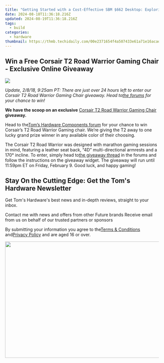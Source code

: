 ```yaml
---
title: "Getting Started with a Cost-Effective SBM $662 Desktop: Exploring Core Modules & Specifications for Q1 2016 Model"
date: 2024-08-18T11:36:18.216Z
updated: 2024-08-19T11:36:18.216Z
tags:
  - build
categories:
  - hardware
thumbnail: https://thmb.techidaily.com/00e2371654f4a507433e61a71e16acad038e975f76e67d8ab6a2071887eda993.jpg
---
```


## Win a Free Corsair T2 Road Warrior Gaming Chair - Exclusive Online Giveaway

![](https://cdn.mos.cms.futurecdn.net/CjJF3UfSZgV3ENLnNpqarj-320-80.png)

 _Update, 2/8/18, 9:25am PT: There are just over 24 hours left to enter our Corsair T2 Road Warrior Gaming Chair giveaway. Head to[the forums](http://www.tomshardware.co.uk/forum/id-3632617/corsair-gaming-chair-giveaway.html) for your chance to win!_
  
**We have the scoop on an exclusive** [Corsair T2 Road Warrior Gaming Chair](https://tools.techidaily.com) **giveaway.**

 Head to the[Tom’s Hardware Components forum](https://forums.tomshardware.com/threads/corsair-gaming-chair-giveaway.3230627/) for your chance to win Corsair’s T2 Road Warrior Gaming chair. We’re giving the T2 away to one lucky grand prize winner in any available color of their choosing.

 The Corsair T2 Road Warrior was designed with marathon gaming sessions in mind, featuring a leather seat back, “4D” multi-directional armrests and a 170° incline. To enter, simply head to[the giveaway thread](https://forums.tomshardware.com/threads/corsair-gaming-chair-giveaway.3230627/) in the forums and follow the instructions on the giveaway widget. The giveaway will run until 11:59pm ET on Friday, February 9\. Good luck, and happy gaming!

## Stay On the Cutting Edge: Get the Tom's Hardware Newsletter

 Get Tom's Hardware's best news and in-depth reviews, straight to your inbox.

 Contact me with news and offers from other Future brands  Receive email from us on behalf of our trusted partners or sponsors

 By submitting your information you agree to the[Terms & Conditions](https://futureplc.com/terms-conditions/) and[Privacy Policy](https://futureplc.com/privacy-policy/) and are aged 16 or over.

<ins class="adsbygoogle"
     style="display:block"
     data-ad-format="autorelaxed"
     data-ad-client="ca-pub-7571918770474297"
     data-ad-slot="1223367746"></ins>



<ins class="adsbygoogle"
     style="display:block"
     data-ad-client="ca-pub-7571918770474297"
     data-ad-slot="8358498916"
     data-ad-format="auto"
     data-full-width-responsive="true"></ins>



<!-- affiliate ads begin -->
<a href="https://twopages.pxf.io/c/5597632/2016067/18544" target="_top" id="2016067"><img src="//a.impactradius-go.com/display-ad/18544-2016067" border="0" alt="" width="1020" height="380"/></a><img height="0" width="0" src="https://imp.pxf.io/i/5597632/2016067/18544" style="position:absolute;visibility:hidden;" border="0" />
<!-- affiliate ads end -->